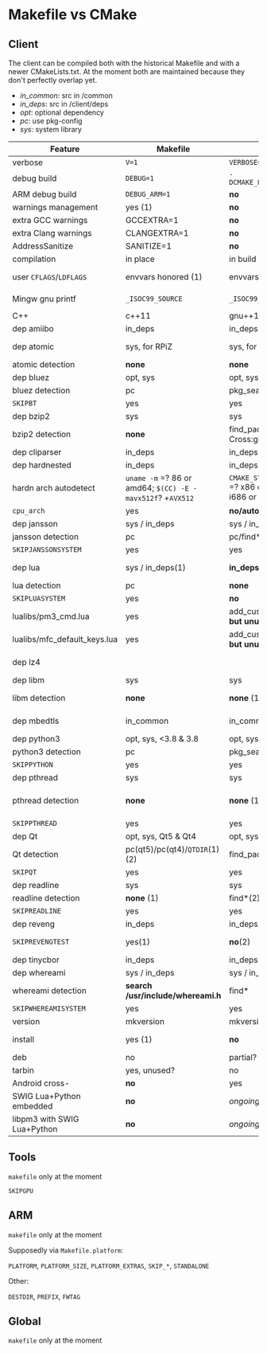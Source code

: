 # Makefile vs CMake

## Client

The client can be compiled both with the historical Makefile and with a newer CMakeLists.txt.
At the moment both are maintained because they don't perfectly overlap yet.

* *in_common*: src in /common
* *in_deps*: src in /client/deps
* *opt*: optional dependency
* *pc*: use pkg-config
* *sys*: system library

| Feature | Makefile | CMake | Remarks |
|-----|---|---|---|
| verbose | `V=1` | `VERBOSE=1` |   |
| debug build | `DEBUG=1` | `-DCMAKE_BUILD_TYPE=Debug` | client only |
| ARM debug build | `DEBUG_ARM=1` | **no** | for use with JLink and VSCode |
| warnings management | yes (1) | **no** | (1) cf Makefile.defs |
| extra GCC warnings | GCCEXTRA=1 | **no** |   |
| extra Clang warnings | CLANGEXTRA=1 | **no** | only on host |
| AddressSanitize | SANITIZE=1 | **no** | only on host |
| compilation | in place | in build dir | |
| user `CFLAGS`/`LDFLAGS` | envvars honored (1) | envvars honored (2) | (1) also `LDLIBS` and `INCLUDES_CLIENT` for more tuning (2) only at first cmake call |
| Mingw gnu printf | `_ISOC99_SOURCE` | `_ISOC99_SOURCE` | and in cbor.h: `__attribute__((format (__MINGW_PRINTF_FORMAT, 2, 3)))`|
| C++ | c++11 | gnu++14 | |
| dep amiibo | in_deps | in_deps |   |
| dep atomic | sys, for RPiZ | sys, for RPiZ | `-Wl,--as-needed -latomic -Wl,--no-as-needed` unless OSX |
| atomic detection | **none** | **none** | |
| dep bluez | opt, sys | opt, sys |  |
| bluez detection | pc | pkg_search_module |   |
| `SKIPBT` | yes | yes |   |
| dep bzip2 | sys | sys |   |
| bzip2 detection | **none** | find_package, Cross:gitclone | |
| dep cliparser | in_deps | in_deps |   |
| dep hardnested | in_deps | in_deps |   |
| hardn arch autodetect | `uname -m` =? 86 or amd64; `$(CC) -E -mavx512f`? +`AVX512` |  `CMAKE_SYSTEM_PROCESSOR` =? x86 or x86_64 or i686 or AMD64 (1) | (1) currently it always includes AVX512 on Intel arch |
| `cpu_arch` | yes | **no/auto?** | e.g. `cpu_arch=generic` for cross-compilation
| dep jansson | sys / in_deps | sys / in_deps |   |
| jansson detection | pc | pc/find* |   |
| `SKIPJANSSONSYSTEM` | yes | yes |   |
| dep lua | sys / in_deps(1) | **in_deps only**(2) | (1) manual def of `LUAPLATFORM` for mingw/macosx/linux (2) manual, different?, for Android too |
| lua detection | pc | **none** |   |
| `SKIPLUASYSTEM` | yes | **no** |   |
| lualibs/pm3_cmd.lua | yes | add_custom_command **but unused** | |
| lualibs/mfc_default_keys.lua | yes | add_custom_command **but unused** | |
| dep lz4 |  |  | (in_common) not yet used, future. See `get_lz4.sh` for upstream fetch & patch |
| dep libm | sys | sys | |
| libm detection | **none** | **none** (1) | (1) cf https://cmake.org/pipermail/cmake/2019-March/069168.html ? |
| dep mbedtls | in_common | in_common | no sys lib: missing support for CMAC in def conf (btw no .pc available) |
| dep python3 | opt, sys, <3.8 & 3.8 | opt, sys, <3.8 & 3.8 |   |
| python3 detection | pc | pkg_search_module | |
| `SKIPPYTHON`  | yes | yes |   |
| dep pthread | sys | sys |  |
| pthread detection | **none** | **none** (1) | (1) cf https://stackoverflow.com/questions/1620918/cmake-and-libpthread ? |
| `SKIPPTHREAD` | yes | yes | e.g. for termux |
| dep Qt | opt, sys, Qt5 & Qt4 | opt, sys, Qt5 |  |
| Qt detection | pc(qt5)/pc(qt4)/`QTDIR`(1) (2) | find_package(qt5) (3) | (1) if `QTDIR`: hardcode path (2) OSX: pkg-config hook for Brew (3) OSX: add search path|
| `SKIPQT` | yes | yes | |
| dep readline | sys  | sys |  |
| readline detection | **none** (1) | find*(2), Cross:getzip | (1) OSX: hardcoded path (2) additional paths for OSX |
| `SKIPREADLINE` | yes | yes | CLI not fully functional without Readline |
| dep reveng | in_deps | in_deps | |
| `SKIPREVENGTEST` | yes(1) | **no**(2) | (1) e.g. if cross-compilation (2) tests aren't compiled/ran with cmake |
| dep tinycbor | in_deps | in_deps |   |
| dep whereami | sys / in_deps | sys / in_deps |   |
| whereami detection | **search /usr/include/whereami.h** | find* | no .pc available |
| `SKIPWHEREAMISYSTEM` | yes | yes |   |
| version | mkversion | mkversion | |
| install | yes (1) | **no** | (1) supports `DESTDIR`, `PREFIX`, `UDEV_PREFIX`. Installs resources as well, `INSTALL*RELPATH` |
| deb | no | partial? | |
| tarbin | yes, unused? | no | |
| Android cross- | **no** | yes | |
| SWIG Lua+Python embedded | **no** | *ongoing* | cf libpm3_experiments branch |
| libpm3 with SWIG Lua+Python| **no** | *ongoing* | cf libpm3_experiments branch |

## Tools

`makefile` only at the moment

`SKIPGPU`

## ARM

`makefile` only at the moment

Supposedly via `Makefile.platform`:

`PLATFORM`, `PLATFORM_SIZE`, `PLATFORM_EXTRAS`, `SKIP_*`, `STANDALONE`

Other:

`DESTDIR`, `PREFIX`, `FWTAG`

## Global

`makefile` only at the moment
